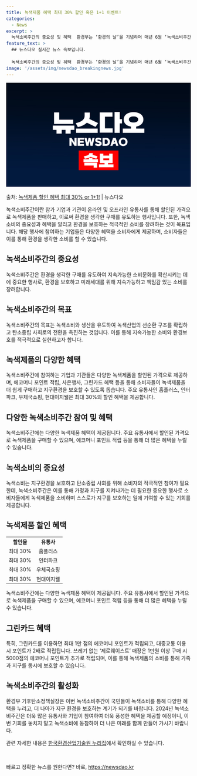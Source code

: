 ```yaml
---
title: 녹색제품 혜택 최대 30% 할인 혹은 1+1 이벤트!
categories:
  - News
excerpt: >
  녹색소비주간의 중요성 및 혜택  환경부는 ‘환경의 날’을 기념하며 매년 6월 ‘녹색소비주간’을 운영합니다. …
feature_text: >
  ## 뉴스다오 실시간 뉴스 속보입니다.

  녹색소비주간의 중요성 및 혜택  환경부는 ‘환경의 날’을 기념하며 매년 6월 ‘녹색소비주간’을 운영합니다. …
image: '/assets/img/newsdao_breakingnews.jpg'
---
```


![뉴스다오 속보](/assets/img/newsdao_breakingnews.jpg)

<p>출처: <a href="https://newsdao.kr/3988" rel="dofollow">녹색제품 할인 혜택 최대 30% or 1+1!</a> | 뉴스다오</p>

<p data-ke-size="size16">녹색소비주간이란 참가 기업과 기관이 온라인 및 오프라인 유통사를 통해 할인된 가격으로 녹색제품을 판매하고, 이로써 환경을 생각한 구매를 유도하는 행사입니다. 또한, 녹색소비의 중요성과 혜택을 알리고 환경을 보호하는 적극적인 소비를 장려하는 것이 목표입니다. 해당 행사에 참여하는 기업들은 다양한 혜택을 소비자에게 제공하며, 소비자들은 이를 통해 환경을 생각한 소비를 할 수 있습니다.</p>

<h2 data-ke-size="size26">녹색소비주간의 중요성</h2>
<p data-ke-size="size16">녹색소비주간은 환경을 생각한 구매를 유도하여 지속가능한 소비문화를 확산시키는 데에 중요한 행사로, 환경을 보호하고 미래세대를 위해 지속가능하고 책임감 있는 소비를 장려합니다.</p>

<h2 data-ke-size="size26">녹색소비주간의 목표</h2>
<p data-ke-size="size16">녹색소비주간의 목표는 녹색소비와 생산을 유도하여 녹색산업의 선순환 구조를 확립하고 탄소중립 사회로의 전환을 촉진하는 것입니다. 이를 통해 지속가능한 소비와 환경보호를 적극적으로 실현하고자 합니다.</p>

<h2 data-ke-size="size26">녹색제품의 다양한 혜택</h2>
<p data-ke-size="size16">녹색소비주간에 참여하는 기업과 기관들은 다양한 녹색제품을 할인된 가격으로 제공하며, 에코머니 포인트 적립, 사은행사, 그린카드 혜택 등을 통해 소비자들이 녹색제품을 더 쉽게 구매하고 지구환경을 보호할 수 있도록 돕습니다. 주요 유통사인 홈플러스, 인터파크, 우체국쇼핑, 현대이지웰은 최대 30%의 할인 혜택을 제공합니다.</p>

<h2 data-ke-size="size26">다양한 녹색소비주간 참여 및 혜택</h2>
<p data-ke-size="size16">녹색소비주간에는 다양한 녹색제품 혜택이 제공됩니다. 주요 유통사에서 할인된 가격으로 녹색제품을 구매할 수 있으며, 에코머니 포인트 적립 등을 통해 더 많은 혜택을 누릴 수 있습니다.</p>

<h2 data-ke-size="size26">녹색소비의 중요성</h2>
<p data-ke-size="size16">녹색소비는 지구환경을 보호하고 탄소중립 사회를 위해 소비자의 적극적인 참여가 필요한데, 녹색소비주간은 이를 통해 가정과 지구를 지켜나가는 데 필요한 중요한 행사로 소비자들에게 녹색제품을 소비하며 스스로가 지구를 보호하는 일에 기여할 수 있는 기회를 제공합니다.</p>

<h2 data-ke-size="size26">녹색제품 할인 혜택</h2>
<table>
<tbody>
<tr>
<td style="text-align: center; height: 17px;"><b>할인율</b></td>
<td style="text-align: center; height: 17px;"><b>유통사</b></td>
</tr>
<tr>
<td style="text-align: center;">최대 30%</td>
<td style="text-align: center;">홈플러스</td>
</tr>
<tr>
<td style="text-align: center;">최대 30%</td>
<td style="text-align: center;">인터파크</td>
</tr>
<tr>
<td style="text-align: center;">최대 30%</td>
<td style="text-align: center;">우체국쇼핑</td>
</tr>
<tr>
<td style="text-align: center;">최대 30%</td>
<td style="text-align: center;">현대이지웰</td>
</tr>
</tbody>
</table>

<p data-ke-size="size16">녹색소비주간에는 다양한 녹색제품 혜택이 제공됩니다. 주요 유통사에서 할인된 가격으로 녹색제품을 구매할 수 있으며, 에코머니 포인트 적립 등을 통해 더 많은 혜택을 누릴 수 있습니다.</p>

<h2 data-ke-size="size26">그린카드 혜택</h2>
<p data-ke-size="size16">특히, 그린카드를 이용하면 최대 1만 점의 에코머니 포인트가 적립되고, 대중교통 이용 시 포인트가 2배로 적립됩니다. 쓰레기 없는 ‘제로웨이스트’ 매장은 1만원 이상 구매 시 5000점의 에코머니 포인트가 추가로 적립되며, 이를 통해 녹색제품의 소비를 통해 가족과 지구를 동시에 보호할 수 있습니다.</p>

<h2 data-ke-size="size26">녹색소비주간의 활성화</h2>
<p data-ke-size="size16">환경부 기후탄소정책실장은 이번 녹색소비주간이 국민들이 녹색소비를 통해 다양한 혜택을 누리고, 더 나아가 지구 환경을 보호하는 계기가 되기를 바랍니다. 2024년 녹색소비주간은 더욱 많은 유통사와 기업이 참여하여 더욱 풍성한 혜택을 제공할 예정이니, 이번 기회를 놓치지 말고 녹색소비에 동참하여 더 나은 미래를 함께 만들어 가시기 바랍니다.</p>
<p data-ke-size="size16">관련 자세한 내용은 <a href="https://newsdao.kr/3988">한국환경산업기술원 누리집</a>에서 확인하실 수 있습니다.</p>

<p data-ke-size="size16">&nbsp;</p> 

빠르고 정확한 뉴스를 원한다면? 바로, <a href="https://newsdao.kr" rel="dofollow">https://newsdao.kr</a>


